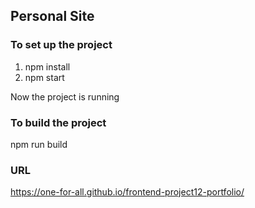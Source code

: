 ## Personal Site

### To set up the project
1. npm install
2. npm start

Now the project is running

### To build the project
npm run build

### URL
https://one-for-all.github.io/frontend-project12-portfolio/
